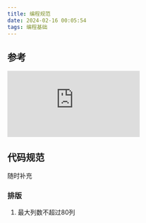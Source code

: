 ```yaml
---
title: 编程规范
date: 2024-02-16 00:05:54
tags: 编程基础
---
```


## 参考

![华为编程规范](https://hustlijian.github.io/coding/2013/11/22/%E5%8D%8E%E4%B8%BA%E8%BD%AF%E4%BB%B6%E7%BC%96%E7%A8%8B%E8%A7%84%E8%8C%83.html)

## 代码规范

随时补充

### 排版

1. 最大列数不超过80列
